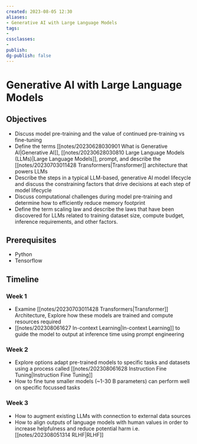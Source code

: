 ```yaml
---
created: 2023-08-05 12:30
aliases: 
- Generative AI with Large Language Models
tags:
- 
cssclasses:
- 
publish:
dg-publish: false
---
```


<!--
tags: 
-->

<!--internal
parent:: [[]]
child:: [[]]
related:: [[]]
-->

<!--external
- [ ] []()
-->

# Generative AI with Large Language Models

## Objectives

- Discuss model pre-training and the value of continued pre-training vs fine-tuning
- Define the terms [[notes/20230628030901 What is Generative AI|Generative AI]], [[notes/20230628030810 Large Language Models (LLMs)|Large Language Models]], prompt, and describe the  [[notes/20230703011428 Transformers|Transformer]] architecture that powers LLMs
- Describe the steps in a typical LLM-based, generative AI model lifecycle and discuss the constraining factors that drive decisions at each step of model lifecycle
- Discuss computational challenges during model pre-training and determine how to efficiently reduce memory footprint
- Define the term scaling law and describe the laws that have been discovered for LLMs related to training dataset size, compute budget, inference requirements, and other factors.

## Prerequisites

- Python
- Tensorflow

## Timeline
### Week 1

- Examine [[notes/20230703011428 Transformers|Transformer]] Architecture, Explore how these models are trained and compute resources required
- [[notes/202308061627 In-context Learning|In-context Learning]] to guide the model to output at inference time using prompt engineering

### Week 2

- Explore options adapt pre-trained models to specific tasks and datasets using a process called [[notes/202308061628 Instruction Fine Tuning|Instruction Fine Tuning]]
- How to fine tune smaller models (~1-30 B parameters) can perform well on specific focussed tasks

### Week 3

- How to augment existing LLMs with connection to external data sources
- How to align outputs of language models with human values in order to increase helpfulness and reduce potential harm i.e. [[notes/202308051314 RLHF|RLHF]]
